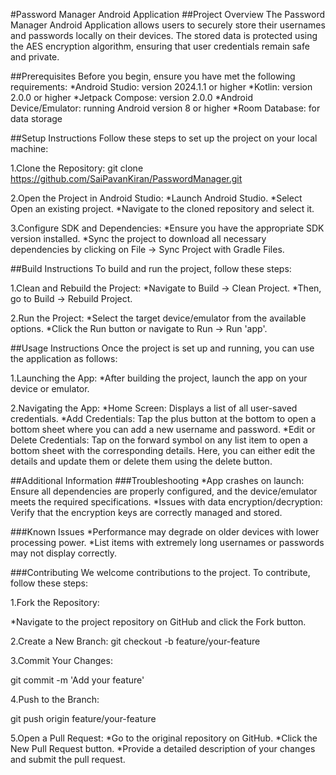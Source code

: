 #Password Manager Android Application
##Project Overview
The Password Manager Android Application allows users to securely store their usernames and passwords locally on their devices. The stored data is protected using the AES encryption algorithm, ensuring that user credentials remain safe and private.

##Prerequisites
Before you begin, ensure you have met the following requirements:
*Android Studio: version 2024.1.1 or higher
*Kotlin: version 2.0.0 or higher
*Jetpack Compose: version 2.0.0
*Android Device/Emulator: running Android version 8 or higher
*Room Database: for data storage

##Setup Instructions
Follow these steps to set up the project on your local machine:

1.Clone the Repository:
git clone https://github.com/SaiPavanKiran/PasswordManager.git

2.Open the Project in Android Studio:
*Launch Android Studio.
*Select Open an existing project.
*Navigate to the cloned repository and select it.

3.Configure SDK and Dependencies:
*Ensure you have the appropriate SDK version installed.
*Sync the project to download all necessary dependencies by clicking on File -> Sync Project with Gradle Files.

##Build Instructions
To build and run the project, follow these steps:

1.Clean and Rebuild the Project:
*Navigate to Build -> Clean Project.
*Then, go to Build -> Rebuild Project.

2.Run the Project:
*Select the target device/emulator from the available options.
*Click the Run button or navigate to Run -> Run 'app'.

##Usage Instructions
Once the project is set up and running, you can use the application as follows:

1.Launching the App:
*After building the project, launch the app on your device or emulator.

2.Navigating the App:
*Home Screen: Displays a list of all user-saved credentials.
*Add Credentials: Tap the plus button at the bottom to open a bottom sheet where you can add a new username and password.
*Edit or Delete Credentials: Tap on the forward symbol on any list item to open a bottom sheet with the corresponding details. Here, you can either edit the details and update them or   delete them using the delete button.

##Additional Information
###Troubleshooting
*App crashes on launch: Ensure all dependencies are properly configured, and the device/emulator meets the required specifications.
*Issues with data encryption/decryption: Verify that the encryption keys are correctly managed and stored.

###Known Issues
*Performance may degrade on older devices with lower processing power.
*List items with extremely long usernames or passwords may not display correctly.

###Contributing
We welcome contributions to the project. To contribute, follow these steps:

1.Fork the Repository:

*Navigate to the project repository on GitHub and click the Fork button.

2.Create a New Branch:
git checkout -b feature/your-feature

3.Commit Your Changes:

git commit -m 'Add your feature'

4.Push to the Branch:

git push origin feature/your-feature

5.Open a Pull Request:
*Go to the original repository on GitHub.
*Click the New Pull Request button.
*Provide a detailed description of your changes and submit the pull request.

